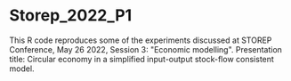 # Storep_2022_P1
This R code reproduces some of the experiments discussed at STOREP Conference, May 26 2022, Session 3: "Economic modelling". Presentation title: Circular economy in a simplified input-output stock-flow consistent model.
